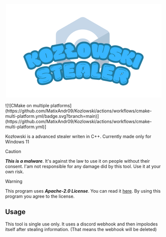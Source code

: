 <p align="center"><img src="Kozłowski.png" alt="logo"></p>
![![CMake on multiple platforms](https://github.com/MatixAndr09/Kozlowski/actions/workflows/cmake-multi-platform.yml/badge.svg?branch=main)](https://github.com/MatixAndr09/Kozlowski/actions/workflows/cmake-multi-platform.yml)]

Kozłowski is a advanced stealer writen in C++. Currently made only for Windows 11

> [!CAUTION]
> ***This is a malware***. It's against the law to use it on people without their consent. I'am not responsible for any damage did by this tool. Use it at your own risk.

> [!WARNING]
> This program uses ***Apache-2.0 License***. You can read it [here](LICENSE). By using this program you agree to the license.

## Usage

This tool is single use only. It uses a discord webhook and then impolodes itself after stealing information. (That means the webhook will be deleted)
